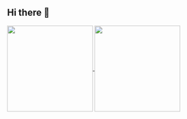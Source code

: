 ## Hi there 👋

<!--
**WwzFwz/WwzFwz** is a ✨ _special_ ✨ repository because its `README.md` (this file) appears on your GitHub profile.

Here are some ideas to get you started:

- 🔭 I’m currently working on ...
- 🌱 I’m currently learning ...
- 👯 I’m looking to collaborate on ...
- 🤔 I’m looking for help with ...
- 💬 Ask me about ...
- 📫 How to reach me: ...
- 😄 Pronouns: ...
- ⚡ Fun fact: ...
-->

<a href="https://github.com/WwzFwz/WwzFwz">
  <img height=200 align="center" src="https://wwz-fwz-readme.vercel.app/api?username=WwzFwz" />
</a>
<a href="https://github.com/anuraghazra/convoychat">
  <img height=200 align="center" src="https://wwz-fwz-readme.vercel.app/api/top-langs?username=WwzFwz&layout=compact&langs_count=8&card_width=320" />
</a>
